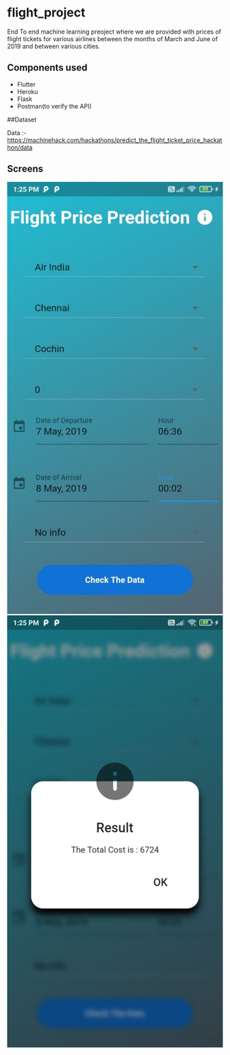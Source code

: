 # flight_project

End To end machine learning preoject where we are provided with prices of flight tickets for various airlines between the months of March and June of 2019 and between various cities. 

## Components used


- Flutter
- Heroku
- Flask
- Postman(to verify the API)

##Dataset

Data :- https://machinehack.com/hackathons/predict_the_flight_ticket_price_hackathon/data

## Screens
<p>
<img src="1.jpg">
<img src="2.jpg">
</p>

